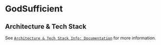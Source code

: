 # GodSufficient

## Architecture & Tech Stack
See [`Architecture & Tech Stack Info: Documentation`](docs/stack/README.md) for more information.
